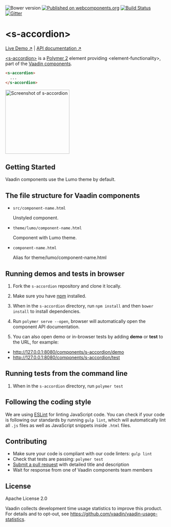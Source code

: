![Bower version](https://img.shields.io/bower/v/s-accordion.svg)
[![Published on webcomponents.org](https://img.shields.io/badge/webcomponents.org-published-blue.svg)](https://www.webcomponents.org/element/vaadin/s-accordion)
[![Build Status](https://travis-ci.org/vaadin/s-accordion.svg?branch=master)](https://travis-ci.org/vaadin/s-accordion)
[![Gitter](https://badges.gitter.im/Join%20Chat.svg)](https://gitter.im/vaadin/web-components?utm_source=badge&utm_medium=badge&utm_campaign=pr-badge)

# &lt;s-accordion&gt;

[Live Demo ↗](https://vaadin.com/components/s-accordion/html-examples)
|
[API documentation ↗](https://vaadin.com/components/s-accordion/html-api)


[&lt;s-accordion&gt;](https://vaadin.com/components/s-accordion) is a [Polymer 2](http://polymer-project.org) element providing &lt;element-functionality&gt;, part of the [Vaadin components](https://vaadin.com/components).

<!--
```
<custom-element-demo>
  <template>
    <script src="../webcomponentsjs/webcomponents-lite.js"></script>
    <link rel="import" href="s-accordion.html">
    <next-code-block></next-code-block>
  </template>
</custom-element-demo>
```
-->
```html
<s-accordion>
  ...
</s-accordion>
```

[<img src="https://raw.githubusercontent.com/vaadin/s-accordion/master/screenshot.png" width="200" alt="Screenshot of s-accordion">](https://vaadin.com/components/s-accordion)


## Getting Started

Vaadin components use the Lumo theme by default.

## The file structure for Vaadin components

- `src/component-name.html`

  Unstyled component.

- `theme/lumo/component-name.html`

  Component with Lumo theme.

- `component-name.html`

  Alias for theme/lumo/component-name.html


## Running demos and tests in browser

1. Fork the `s-accordion` repository and clone it locally.

1. Make sure you have [npm](https://www.npmjs.com/) installed.

1. When in the `s-accordion` directory, run `npm install` and then `bower install` to install dependencies.

1. Run `polymer serve --open`, browser will automatically open the component API documentation.

1. You can also open demo or in-browser tests by adding **demo** or **test** to the URL, for example:

  - http://127.0.0.1:8080/components/s-accordion/demo
  - http://127.0.0.1:8080/components/s-accordion/test


## Running tests from the command line

1. When in the `s-accordion` directory, run `polymer test`


## Following the coding style

We are using [ESLint](http://eslint.org/) for linting JavaScript code. You can check if your code is following our standards by running `gulp lint`, which will automatically lint all `.js` files as well as JavaScript snippets inside `.html` files.


## Contributing

  - Make sure your code is compliant with our code linters: `gulp lint`
  - Check that tests are passing: `polymer test`
  - [Submit a pull request](https://www.digitalocean.com/community/tutorials/how-to-create-a-pull-request-on-github) with detailed title and description
  - Wait for response from one of Vaadin components team members


## License

Apache License 2.0

Vaadin collects development time usage statistics to improve this product. For details and to opt-out, see https://github.com/vaadin/vaadin-usage-statistics.
